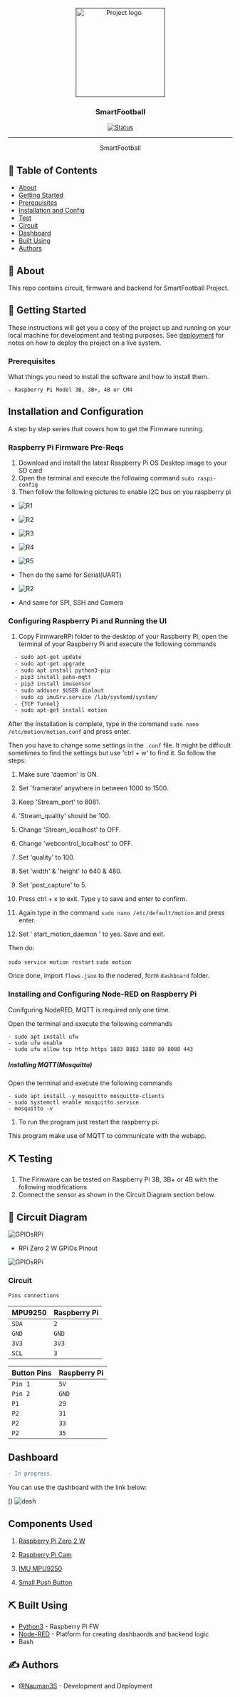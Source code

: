 <p align="center">
  <a href="" rel="noopener">
 <img width=200px height=200px src="artwork/sfootball.png" alt="Project logo"></a>
</p>

<h3 align="center">SmartFootball</h3>

<div align="center">

[![Status](https://img.shields.io/badge/status-active-success.svg)]()


</div>

---


<p align="center"> SmartFootball
    <br> 
</p>

## 📝 Table of Contents

- [About](#about)
- [Getting Started](#getting_started)
- [Prerequisites](#deployment)
- [Installation and Config](#Installation_and_Config)
- [Test](#test)
- [Circuit](#circuit)
- [Dashboard](#dashboard)
- [Built Using](#built_using)
- [Authors](#authors)

## 🧐 About <a name = "about"></a>

This repo contains circuit, firmware and backend for SmartFootball Project.

## 🏁 Getting Started <a name = "getting_started"></a>

These instructions will get you a copy of the project up and running on your local machine for development and testing purposes. See [deployment](#deployment) for notes on how to deploy the project on a live system.

### Prerequisites <a name = "Prerequisites"></a>

What things you need to install the software and how to install them.

```
- Raspberry Pi Model 3B, 3B+, 4B or CM4
```

## Installation and Configuration <a name = "Installation_and_Config"></a>

A step by step series that covers how to get the Firmware running.

### Raspberry Pi Firmware Pre-Reqs

1.  Download and install the latest Raspberry Pi OS Desktop image to your SD card
2.  Open the terminal and execute the following command
    ```sudo raspi-config```
3. Then follow the following pictures to enable I2C bus on you raspberry pi

* ![R1](artwork/r1.png)
* ![R2](artwork/r2.png)
* ![R3](artwork/r3.png)
* ![R4](artwork/r4.png)
* ![R5](artwork/r5.png)

* Then do the same for Serial(UART)

* ![R2](artwork/r2_2.jpg)

* And same for SPI, SSH and Camera

### Configuring Raspberry Pi and Running the UI
  1.  Copy FirmwareRPi folder to the desktop of your Raspberry Pi, open the terminal of your Raspberry Pi and execute the following commands

```bash
  - sudo apt-get update
  - sudo apt-get upgrade
  - sudo apt install python3-pip
  - pip3 install paho-mqtt
  - pip3 install imusensor
  - sudo adduser $USER dialout
  - sudo cp imuSrv.service /lib/systemd/system/
  - {TCP Tunnel}
  - sudo apt-get install motion
```
After the installation is complete, type in the command `sudo nano /etc/motion/motion.conf` and press enter.

Then you have to change some settings in the `.conf` file. It might be difficult sometimes to find the settings but use 'ctrl + w' to find it. So follow the steps:

1.  Make sure 'daemon' is ON.
2.  Set 'framerate' anywhere in between 1000 to 1500.
3.  Keep 'Stream_port' to 8081.
4.  'Stream_quality' should be 100.
5.  Change 'Stream_localhost' to OFF.
6.  Change 'webcontrol_localhost' to OFF.
7.  Set 'quality' to 100.
8.  Set 'width' & 'height' to 640 & 480.
9.  Set 'post_capture' to 5.
10. Press ctrl + x to exit. Type y to save and enter to confirm.
11. Again type in the command `sudo nano /etc/default/motion` and press enter.

12. Set ' start_motion_daemon ' to yes. Save and exit.

Then do:

`sudo service motion restart`
`sudo motion` 

Once done, import `flows.json` to the nodered, form `dashboard` folder.
### Installing and Configuring Node-RED on Raspberry Pi

Conifguring NodeRED, MQTT is required only one time.

Open the terminal and execute the following commands

```
- sudo apt install ufw
- sudo ufw enable
- sudo ufw allow tcp http https 1883 8883 1880 80 8080 443
```
##### Installing MQTT(Mosquitto)
Open the terminal and execute the following commands

```
- sudo apt install -y mosquitto mosquitto-clients
- sudo systemctl enable mosquitto.service
- mosquitto -v
```

1.  To run the program just restart the raspberry pi.

This program make use of MQTT to communicate with the webapp.

## ⛏️ Testing <a name = "test"></a>

1.  The Firmware can be tested on Raspberry Pi 3B, 3B+ or 4B with the following modifications
  1.  Connect the sensor as shown in the Circuit Diagram section below.

## 🔌 Circuit Diagram <a name = "circuit"></a>

![GPIOsRPi](Circuit/Circuit_bb.png)


* RPi Zero 2 W GPIOs Pinout

![GPIOsRPi](Circuit/pinout.jpg)



### Circuit



```http
Pins connections
```

| MPU9250 | Raspberry Pi |
| :--- | :--- |
| `SDA` | `2` | 
| `GND` | `GND` |
| `3V3` | `3V3` | 
| `SCL` | `3` | 

| Button Pins | Raspberry Pi |
| :--- | :--- |
| `Pin 1` | `5V` | 
| `Pin 2` | `GND` | 
| `P1` | `29` | 
| `P2` | `31` | 
| `P2` | `33` | 
| `P2` | `35` | 



## Dashboard <a name = "dashboard"></a>


  ```diff
  - In progress.
  ```

You can use the dashboard with the link below:

[)
![dash](artwork/)



## Components Used

1.  [Raspberry Pi Zero 2 W](https://www.amazon.com/CanaKit-Raspberry-Wireless-Complete-Starter/dp/B07CMVDHWB/ref=sr_1_4?crid=3HHNCDL4Q4CQ9&keywords=raspberry+pi+zero+2+w&qid=1672982210&sprefix=raspberry+pi+zero+2+w%2Caps%2C194&sr=8-4)
2. [Raspberry Pi Cam](https://www.amazon.com/Raspberry-Pi-Camera-Module-Megapixel/dp/B01ER2SKFS/ref=sr_1_4_mod_primary_new?crid=2OZKT6QUT4DRU&keywords=raspberry+pi+cam&qid=1672982230&sbo=RZvfv%2F%2FHxDF%2BO5021pAnSA%3D%3D&sprefix=raspberry+pi+cam%2Caps%2C143&sr=8-4)
3. [IMU MPU9250](https://www.amazon.com/MPU9250-Compass-Acceleration-Gyroscope-Attitude/dp/B09GCF394V/ref=sr_1_2?crid=2LK80QR26XRMQ&keywords=mpu9250&qid=1656626270&sprefix=mpu9250%2Caps%2C177&sr=8-2)

4.  [Small Push Button](https://www.amazon.com/BOJACK-Tactile-Pushbutton-Switches-Momentary/dp/B07ZN1N299/ref=sr_1_7?crid=3AGU6V06CNS03&keywords=small+push+button+two+pin&qid=1656626603&sprefix=small+push+button+two+pin%2Caps%2C175&sr=8-7)


## ⛏️ Built Using <a name = "built_using"></a>

- [Python3](https://www.python.org/) - Raspberry Pi FW
- [Node-RED](https://nodered.org/) - Platform for creating dashbaords and backend logic
- Bash

## ✍️ Authors <a name = "authors"></a>

- [@Nauman3S](https://github.com/Nauman3S) - Development and Deployment
